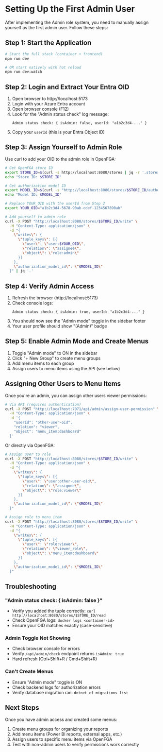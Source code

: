 # Setting Up the First Admin User

After implementing the Admin role system, you need to manually assign yourself as the first admin user. Follow these steps:

## Step 1: Start the Application

```bash
# Start the full stack (container + frontend)
npm run dev

# OR start natively with hot reload
npm run dev:watch
```

## Step 2: Login and Extract Your Entra OID

1. Open browser to http://localhost:5173
2. Login with your Azure Entra account
3. Open browser console (F12)
4. Look for the "Admin status check" log message:
   ```
   Admin status check: { isAdmin: false, userId: "a1b2c3d4-..." }
   ```
5. Copy your `userId` (this is your Entra Object ID)

## Step 3: Assign Yourself to Admin Role

Use curl to add your OID to the admin role in OpenFGA:

```bash
# Get OpenFGA store ID
export STORE_ID=$(curl -s http://localhost:8080/stores | jq -r '.stores[0].id')
echo "Store ID: $STORE_ID"

# Get authorization model ID
export MODEL_ID=$(curl -s "http://localhost:8080/stores/$STORE_ID/authorization-models?page_size=1" | jq -r '.authorization_models[0].id')
echo "Model ID: $MODEL_ID"

# Replace YOUR_OID with the userId from Step 2
export YOUR_OID="a1b2c3d4-5678-90ab-cdef-1234567890ab"

# Add yourself to admin role
curl -X POST "http://localhost:8080/stores/$STORE_ID/write" \
  -H "Content-Type: application/json" \
  -d "{
    \"writes\": {
      \"tuple_keys\": [{
        \"user\": \"user:$YOUR_OID\",
        \"relation\": \"assignee\",
        \"object\": \"role:admin\"
      }]
    },
    \"authorization_model_id\": \"$MODEL_ID\"
  }" | jq '.'
```

## Step 4: Verify Admin Access

1. Refresh the browser (http://localhost:5173)
2. Check console logs:
   ```
   Admin status check: { isAdmin: true, userId: "a1b2c3d4-..." }
   ```
3. You should now see the "Admin mode" toggle in the sidebar footer
4. Your user profile should show "(Admin)" badge

## Step 5: Enable Admin Mode and Create Menus

1. Toggle "Admin mode" to ON in the sidebar
2. Click "+ New Group" to create menu groups
3. Add menu items to each group
4. Assign users to menu items using the API (see below)

## Assigning Other Users to Menu Items

Once you're an admin, you can assign other users viewer permissions:

```bash
# Via API (requires authentication)
curl -X POST "http://localhost:7071/api/admin/assign-user-permission" \
  -H "Content-Type: application/json" \
  -d '{
    "userId": "other-user-oid",
    "relation": "viewer",
    "object": "menu_item:dashboard"
  }'
```

Or directly via OpenFGA:

```bash
# Assign user to role
curl -X POST "http://localhost:8080/stores/$STORE_ID/write" \
  -H "Content-Type: application/json" \
  -d "{
    \"writes\": {
      \"tuple_keys\": [{
        \"user\": \"user:other-user-oid\",
        \"relation\": \"assignee\",
        \"object\": \"role:viewer\"
      }]
    },
    \"authorization_model_id\": \"$MODEL_ID\"
  }"

# Assign role to menu item
curl -X POST "http://localhost:8080/stores/$STORE_ID/write" \
  -H "Content-Type: application/json" \
  -d "{
    \"writes\": {
      \"tuple_keys\": [{
        \"user\": \"role:viewer\",
        \"relation\": \"viewer_role\",
        \"object\": \"menu_item:dashboard\"
      }]
    },
    \"authorization_model_id\": \"$MODEL_ID\"
  }"
```

## Troubleshooting

### "Admin status check: { isAdmin: false }"

- Verify you added the tuple correctly: `curl http://localhost:8080/stores/$STORE_ID/read`
- Check OpenFGA logs: `docker logs <container-id>`
- Ensure your OID matches exactly (case-sensitive)

### Admin Toggle Not Showing

- Check browser console for errors
- Verify `/api/admin/check` endpoint returns `isAdmin: true`
- Hard refresh (Ctrl+Shift+R / Cmd+Shift+R)

### Can't Create Menus

- Ensure "Admin mode" toggle is ON
- Check backend logs for authorization errors
- Verify database migration ran: `dotnet ef migrations list`

## Next Steps

Once you have admin access and created some menus:
1. Create menu groups for organizing your reports
2. Add menu items (Power BI reports, external apps, etc.)
3. Assign users to specific menu items via OpenFGA
4. Test with non-admin users to verify permissions work correctly
